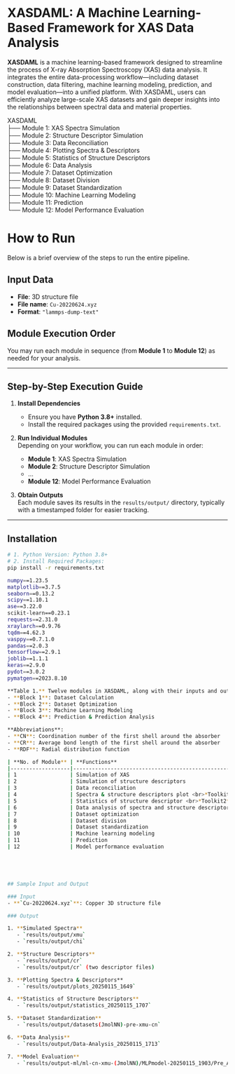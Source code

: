 # XASDAML: A Machine Learning-Based Framework for XAS Data Analysis

**XASDAML** is a machine learning-based framework designed to streamline the process of X-ray Absorption Spectroscopy (XAS) data analysis. It integrates the entire data-processing workflow—including dataset construction, data filtering, machine learning modeling, prediction, and model evaluation—into a unified platform. With XASDAML, users can efficiently analyze large-scale XAS datasets and gain deeper insights into the relationships between spectral data and material properties.

XASDAML  
├── Module 1: XAS Spectra Simulation  
├── Module 2: Structure Descriptor Simulation  
├── Module 3: Data Reconciliation  
├── Module 4: Plotting Spectra & Descriptors  
├── Module 5: Statistics of Structure Descriptors  
├── Module 6: Data Analysis  
├── Module 7: Dataset Optimization  
├── Module 8: Dataset Division  
├── Module 9: Dataset Standardization  
├── Module 10: Machine Learning Modeling  
├── Module 11: Prediction  
└── Module 12: Model Performance Evaluation  


# How to Run

Below is a brief overview of the steps to run the entire pipeline.

## Input Data
- **File**:  3D structure file  
- **File name**: `Cu-20220624.xyz`  
- **Format**: `"lammps-dump-text"`

## Module Execution Order
You may run each module in sequence (from **Module 1** to **Module 12**) as needed for your analysis.

---

## Step-by-Step Execution Guide

1. **Install Dependencies**  
   - Ensure you have **Python 3.8+** installed.  
   - Install the required packages using the provided `requirements.txt`.

2. **Run Individual Modules**  
   Depending on your workflow, you can run each module in order:
   - **Module 1**: XAS Spectra Simulation  
   - **Module 2**: Structure Descriptor Simulation  
   - …  
   - **Module 12**: Model Performance Evaluation  

3. **Obtain Outputs**  
   Each module saves its results in the `results/output/` directory, typically with a timestamped folder for easier tracking.

---

## Installation

```bash
# 1. Python Version: Python 3.8+
# 2. Install Required Packages:
pip install -r requirements.txt

numpy==1.23.5
matplotlib==3.7.5
seaborn==0.13.2
scipy==1.10.1
ase==3.22.0
scikit-learn==0.23.1
requests==2.31.0
xraylarch==0.9.76
tqdm==4.62.3
vasppy==0.7.1.0
pandas==2.0.3
tensorflow==2.9.1
joblib==1.1.1
keras==2.9.0
pydot==3.0.2
pymatgen==2023.8.10

**Table 1.** Twelve modules in XASDAML, along with their inputs and outputs. All modules are grouped into four blocks and toolkits based on specific functions:  
- **Block 1**: Dataset Calculation  
- **Block 2**: Dataset Optimization  
- **Block 3**: Machine Learning Modeling  
- **Block 4**: Prediction & Prediction Analysis  

**Abbreviations**:  
- **CN**: Coordination number of the first shell around the absorber  
- **CR**: Average bond length of the first shell around the absorber  
- **RDF**: Radial distribution function  

| **No. of Module** | **Functions**                                             | **No. of Block**  | **Input**                                                              | **Output**                                                                                                 |
|-------------------|-----------------------------------------------------------|-------------------|------------------------------------------------------------------------|------------------------------------------------------------------------------------------------------------|
| 1                 | Simulation of XAS                                         | Block 1           | 3D atomic structure of material                                        | Spectra (μ, χ, wt)                                                                                        |
| 2                 | Simulation of structure descriptors                       | Block 1           | 3D atomic structure of material                                        | Structure descriptors (CR, CN, RDF)                                                                        |
| 3                 | Data reconciliation                                       | Block 2           | Spectra (μ)                                                             | Spectra after interpolation                                                                                |
| 4                 | Spectra & structure descriptors plot <br>*Toolkit1*       | *(Toolkit)*       | Spectra (μ, χ, wt) & structure descriptors                              | Figures for spectra (μ, χ, wt) & structure descriptors (RDF)                                               |
| 5                 | Statistics of structure descriptor <br>*Toolkit2*         | *(Toolkit)*       | Structure descriptors                                                   | Tables for statistical analysis & figures for structure descriptors                                        |
| 6                 | Data analysis of spectra and structure descriptors        |*Toolkit3*         | Spectra (μ, χ, wt) & structure descriptors                              | Data analysis figures for spectra with structure descriptors                                               |
| 7                 | Dataset optimization                                      | Block 2           | Spectra (μ, χ, wt) & structure descriptors                              | Spectra, structure descriptors, and index of outliers’ samples                                             |
| 8                 | Dataset division                                          | Block 2           | Spectra (μ, χ, wt) & structure descriptors & index of outliers samples  | Divided dataset (training set, validation set, and test set)                                               |
| 9                 | Dataset standardization                                   | Block 2           | The divided dataset (training set, validation set, and test set)        | Dataset after normalization or PCA transformation                                                          |
| 10                | Machine learning modeling                                 | Block 3           | Dataset after normalization or PCA transformation                       | Optimal model & figure of loss curve                                                                        |
| 11                | Prediction                                               | Block 4           | Optimal model & test set                                                | Prediction of test set                                                                                     |
| 12                | Model performance evaluation                              | Block 4           | Prediction, true labels, and features of test set                       | Statistics table of prediction & true values, evaluation indicators of model & data analysis figures for prediction results |





## Sample Input and Output

### Input
- **`Cu-20220624.xyz`**: Copper 3D structure file

### Output

1. **Simulated Spectra**  
   - `results/output/xmu`  
   - `results/output/chi`

2. **Structure Descriptors**  
   - `results/output/cr`  
   - `results/output/cr` (two descriptor files)

3. **Plotting Spectra & Descriptors**  
   - `results/output/plots_20250115_1649`

4. **Statistics of Structure Descriptors**  
   - `results/output/statistics_20250115_1707`

5. **Dataset Standardization**  
   - `results/output/datasets(JmolNN)-pre-xmu-cn`

6. **Data Analysis**  
   - `results/output/Data-Analysis_20250115_1713`

7. **Model Evaluation**  
   - `results/output-ml/ml-cn-xmu-(JmolNN)/MLPmodel-20250115_1903/Pre_Analysis`



